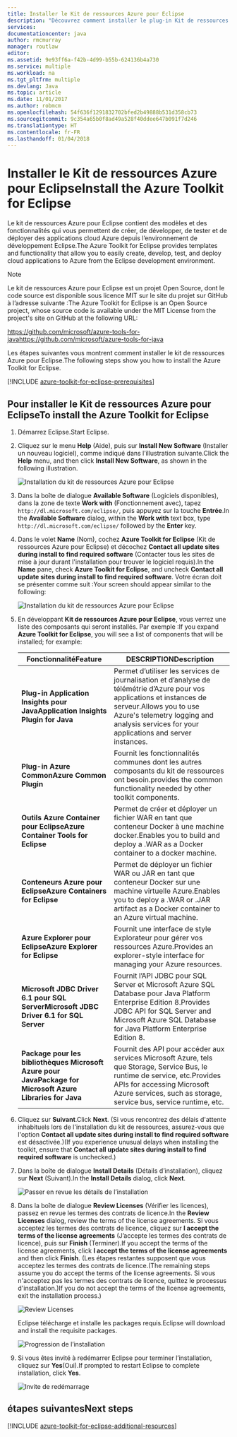 ```yaml
---
title: Installer le Kit de ressources Azure pour Eclipse
description: "Découvrez comment installer le plug-in Kit de ressources Azure pour Eclipse pour créer et déployer des applications cloud sur Azure."
services: 
documentationcenter: java
author: rmcmurray
manager: routlaw
editor: 
ms.assetid: 9e93ff6a-f42b-4d99-b55b-624136b4a730
ms.service: multiple
ms.workload: na
ms.tgt_pltfrm: multiple
ms.devlang: Java
ms.topic: article
ms.date: 11/01/2017
ms.author: robmcm
ms.openlocfilehash: 54f636f1291832702bfed2b49888b531d358cb73
ms.sourcegitcommit: 9c354a65b0f8ad49a528f40ddee647b091f7d246
ms.translationtype: HT
ms.contentlocale: fr-FR
ms.lasthandoff: 01/04/2018
---
```

# <a name="install-the-azure-toolkit-for-eclipse"></a><span data-ttu-id="4b006-103">Installer le Kit de ressources Azure pour Eclipse</span><span class="sxs-lookup"><span data-stu-id="4b006-103">Install the Azure Toolkit for Eclipse</span></span>

<span data-ttu-id="4b006-104">Le kit de ressources Azure pour Eclipse contient des modèles et des fonctionnalités qui vous permettent de créer, de développer, de tester et de déployer des applications cloud Azure depuis l’environnement de développement Eclipse.</span><span class="sxs-lookup"><span data-stu-id="4b006-104">The Azure Toolkit for Eclipse provides templates and functionality that allow you to easily create, develop, test, and deploy cloud  applications to Azure from the Eclipse development environment.</span></span>

> [!NOTE] 
> 
> <span data-ttu-id="4b006-105">Le kit de ressources Azure pour Eclipse est un projet Open Source, dont le code source est disponible sous licence MIT sur le site du projet sur GitHub à l’adresse suivante :</span><span class="sxs-lookup"><span data-stu-id="4b006-105">The Azure Toolkit for Eclipse is an Open Source project, whose source code is available under the MIT License from the project's site on GitHub at the following URL:</span></span> 
> 
> <span data-ttu-id="4b006-106"><https://github.com/microsoft/azure-tools-for-java></span><span class="sxs-lookup"><span data-stu-id="4b006-106"><https://github.com/microsoft/azure-tools-for-java></span></span> 
> 

<span data-ttu-id="4b006-107">Les étapes suivantes vous montrent comment installer le kit de ressources Azure pour Eclipse.</span><span class="sxs-lookup"><span data-stu-id="4b006-107">The following steps show you how to install the Azure Toolkit for Eclipse.</span></span>

[!INCLUDE [azure-toolkit-for-eclipse-prerequisites](../includes/azure-toolkit-for-eclipse-prerequisites.md)]

## <a name="to-install-the-azure-toolkit-for-eclipse"></a><span data-ttu-id="4b006-108">Pour installer le Kit de ressources Azure pour Eclipse</span><span class="sxs-lookup"><span data-stu-id="4b006-108">To install the Azure Toolkit for Eclipse</span></span>

1. <span data-ttu-id="4b006-109">Démarrez Eclipse.</span><span class="sxs-lookup"><span data-stu-id="4b006-109">Start Eclipse.</span></span>

1. <span data-ttu-id="4b006-110">Cliquez sur le menu **Help** (Aide), puis sur **Install New Software** (Installer un nouveau logiciel), comme indiqué dans l’illustration suivante.</span><span class="sxs-lookup"><span data-stu-id="4b006-110">Click the **Help** menu, and then click **Install New Software**, as shown in the following illustration.</span></span>
   
   ![Installation du kit de ressources Azure pour Eclipse][01]

1. <span data-ttu-id="4b006-112">Dans la boîte de dialogue **Available Software** (Logiciels disponibles), dans la zone de texte **Work with** (Fonctionnement avec), tapez `http://dl.microsoft.com/eclipse/`, puis appuyez sur la touche **Entrée**.</span><span class="sxs-lookup"><span data-stu-id="4b006-112">In the **Available Software** dialog, within the **Work with** text box, type `http://dl.microsoft.com/eclipse/` followed by the **Enter** key.</span></span>

1. <span data-ttu-id="4b006-113">Dans le volet **Name** (Nom), cochez **Azure Toolkit for Eclipse** (Kit de ressources Azure pour Eclipse) et décochez **Contact all update sites during install to find required software** (Contacter tous les sites de mise à jour durant l'installation pour trouver le logiciel requis).</span><span class="sxs-lookup"><span data-stu-id="4b006-113">In the **Name** pane, check **Azure Toolkit for Eclipse**, and uncheck **Contact all update sites during install to find required software**.</span></span> <span data-ttu-id="4b006-114">Votre écran doit se présenter comme suit :</span><span class="sxs-lookup"><span data-stu-id="4b006-114">Your screen should appear similar to the following:</span></span>
   
   ![Installation du kit de ressources Azure pour Eclipse][02]

1. <span data-ttu-id="4b006-116">En développant **Kit de ressources Azure pour Eclipse**, vous verrez une liste des composants qui seront installés. Par exemple :</span><span class="sxs-lookup"><span data-stu-id="4b006-116">If you expand **Azure Toolkit for Eclipse**, you will see a list of components that will be installed; for example:</span></span>

   | <span data-ttu-id="4b006-117">Fonctionnalité</span><span class="sxs-lookup"><span data-stu-id="4b006-117">Feature</span></span> | <span data-ttu-id="4b006-118">DESCRIPTION</span><span class="sxs-lookup"><span data-stu-id="4b006-118">Description</span></span> | 
   |---|---| 
   | <span data-ttu-id="4b006-119">**Plug-in Application Insights pour Java**</span><span class="sxs-lookup"><span data-stu-id="4b006-119">**Application Insights Plugin for Java**</span></span> | <span data-ttu-id="4b006-120">Permet d’utiliser les services de journalisation et d’analyse de télémétrie d’Azure pour vos applications et instances de serveur.</span><span class="sxs-lookup"><span data-stu-id="4b006-120">Allows you to use Azure's telemetry logging and analysis services for your applications and server instances.</span></span> | 
   | <span data-ttu-id="4b006-121">**Plug-in Azure Common**</span><span class="sxs-lookup"><span data-stu-id="4b006-121">**Azure Common Plugin**</span></span> | <span data-ttu-id="4b006-122">Fournit les fonctionnalités communes dont les autres composants du kit de ressources ont besoin.</span><span class="sxs-lookup"><span data-stu-id="4b006-122">provides the common functionality needed by other toolkit components.</span></span> | 
   | <span data-ttu-id="4b006-123">**Outils Azure Container pour Eclipse**</span><span class="sxs-lookup"><span data-stu-id="4b006-123">**Azure Container Tools for Eclipse**</span></span> | <span data-ttu-id="4b006-124">Permet de créer et déployer un fichier WAR en tant que conteneur Docker à une machine docker.</span><span class="sxs-lookup"><span data-stu-id="4b006-124">Enables you to build and deploy a .WAR as a Docker container to a docker machine.</span></span> | 
   | <span data-ttu-id="4b006-125">**Conteneurs Azure pour Eclipse**</span><span class="sxs-lookup"><span data-stu-id="4b006-125">**Azure Containers for Eclipse**</span></span> | <span data-ttu-id="4b006-126">Permet de déployer un fichier WAR ou JAR en tant que conteneur Docker sur une machine virtuelle Azure.</span><span class="sxs-lookup"><span data-stu-id="4b006-126">Enables you to deploy a .WAR or .JAR artifact as a Docker container to an Azure virtual machine.</span></span> | 
   | <span data-ttu-id="4b006-127">**Azure Explorer pour Eclipse**</span><span class="sxs-lookup"><span data-stu-id="4b006-127">**Azure Explorer for Eclipse**</span></span> | <span data-ttu-id="4b006-128">Fournit une interface de style Explorateur pour gérer vos ressources Azure.</span><span class="sxs-lookup"><span data-stu-id="4b006-128">Provides an explorer-style interface for managing your Azure resources.</span></span> | 
   | <span data-ttu-id="4b006-129">**Microsoft JDBC Driver 6.1 pour SQL Server**</span><span class="sxs-lookup"><span data-stu-id="4b006-129">**Microsoft JDBC Driver 6.1 for SQL Server**</span></span> | <span data-ttu-id="4b006-130">Fournit l’API JDBC pour SQL Server et Microsoft Azure SQL Database pour Java Platform Enterprise Edition 8.</span><span class="sxs-lookup"><span data-stu-id="4b006-130">Provides JDBC API for SQL Server and Microsoft Azure SQL Database for Java Platform Enterprise Edition 8.</span></span> | 
   | <span data-ttu-id="4b006-131">**Package pour les bibliothèques Microsoft Azure pour Java**</span><span class="sxs-lookup"><span data-stu-id="4b006-131">**Package for Microsoft Azure Libraries for Java**</span></span> | <span data-ttu-id="4b006-132">Fournit des API pour accéder aux services Microsoft Azure, tels que Storage, Service Bus, le runtime de service, etc.</span><span class="sxs-lookup"><span data-stu-id="4b006-132">Provides APIs for accessing Microsoft Azure services, such as storage, service bus, service runtime, etc.</span></span> | 

1. <span data-ttu-id="4b006-133">Cliquez sur **Suivant**.</span><span class="sxs-lookup"><span data-stu-id="4b006-133">Click **Next**.</span></span> <span data-ttu-id="4b006-134">(Si vous rencontrez des délais d'attente inhabituels lors de l'installation du kit de ressources, assurez-vous que l'option **Contact all update sites during install to find required software** est désactivée.)</span><span class="sxs-lookup"><span data-stu-id="4b006-134">(If you experience unusual delays when installing the toolkit, ensure that **Contact all update sites during install to find required software** is unchecked.)</span></span>

1. <span data-ttu-id="4b006-135">Dans la boîte de dialogue **Install Details** (Détails d’installation), cliquez sur **Next** (Suivant).</span><span class="sxs-lookup"><span data-stu-id="4b006-135">In the **Install Details** dialog, click **Next**.</span></span>
   
   ![Passer en revue les détails de l’installation][03]

1. <span data-ttu-id="4b006-137">Dans la boîte de dialogue **Review Licenses** (Vérifier les licences), passez en revue les termes des contrats de licence.</span><span class="sxs-lookup"><span data-stu-id="4b006-137">In the **Review Licenses** dialog, review the terms of the license agreements.</span></span> <span data-ttu-id="4b006-138">Si vous acceptez les termes des contrats de licence, cliquez sur **I accept the terms of the license agreements** (J’accepte les termes des contrats de licence), puis sur **Finish** (Terminer).</span><span class="sxs-lookup"><span data-stu-id="4b006-138">If you accept the terms of the license agreements, click **I accept the terms of the license agreements** and then click **Finish**.</span></span> <span data-ttu-id="4b006-139">(Les étapes restantes supposent que vous acceptez les termes des contrats de licence.</span><span class="sxs-lookup"><span data-stu-id="4b006-139">(The remaining steps assume you do accept the terms of the license agreements.</span></span> <span data-ttu-id="4b006-140">Si vous n'acceptez pas les termes des contrats de licence, quittez le processus d'installation.)</span><span class="sxs-lookup"><span data-stu-id="4b006-140">If you do not accept the terms of the license agreements, exit the installation process.)</span></span>
   
   ![Review Licenses][04]
   
   <span data-ttu-id="4b006-142">Eclipse télécharge et installe les packages requis.</span><span class="sxs-lookup"><span data-stu-id="4b006-142">Eclipse will download and install the requisite packages.</span></span>
   
   ![Progression de l’installation][05]

1. <span data-ttu-id="4b006-144">Si vous êtes invité à redémarrer Eclipse pour terminer l’installation, cliquez sur **Yes**(Oui).</span><span class="sxs-lookup"><span data-stu-id="4b006-144">If prompted to restart Eclipse to complete installation, click **Yes**.</span></span>
   
   ![Invite de redémarrage][06]

## <a name="next-steps"></a><span data-ttu-id="4b006-146">étapes suivantes</span><span class="sxs-lookup"><span data-stu-id="4b006-146">Next steps</span></span>

[!INCLUDE [azure-toolkit-for-eclipse-additional-resources](../includes/azure-toolkit-for-eclipse-additional-resources.md)]

<!-- URL List -->

<!-- Legacy MSDN URL = https://msdn.microsoft.com/library/azure/hh690946.aspx -->

<!-- IMG List -->

[01]: media/azure-toolkit-for-eclipse-installation/eclipse-installation-01.png
[02]: media/azure-toolkit-for-eclipse-installation/eclipse-installation-02.png
[03]: media/azure-toolkit-for-eclipse-installation/eclipse-installation-03.png
[04]: media/azure-toolkit-for-eclipse-installation/eclipse-installation-04.png
[05]: media/azure-toolkit-for-eclipse-installation/eclipse-installation-05.png
[06]: media/azure-toolkit-for-eclipse-installation/eclipse-installation-06.png
